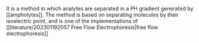It is a method in which analytes are separated in a PH gradient generated by [[ampholytes]]. The method is based on separating molecules by their isoelectric point, and is one of the implementations of [[literature/202301192057 Free Flow Electrophoresis|free flow electrophoresis]]

